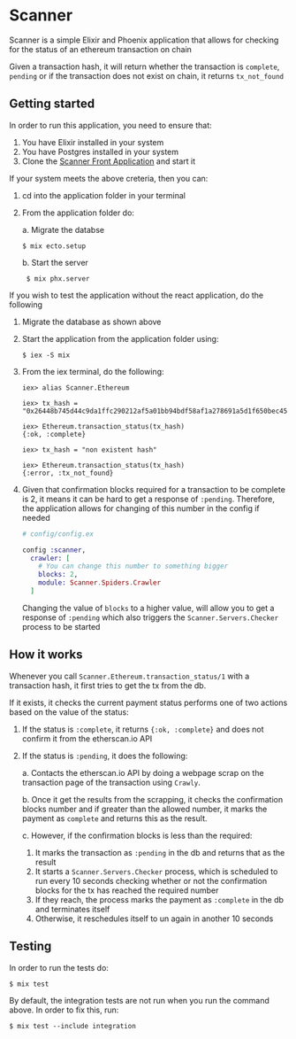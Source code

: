 # Scanner

Scanner is a simple Elixir and Phoenix application that allows for checking for the status of an ethereum transaction on chain

Given a transaction hash, it will return whether the transaction is `complete`, `pending` or if the transaction does not exist on chain, it returns `tx_not_found`

## Getting started

In order to run this application, you need to ensure that:

1. You have Elixir installed in your system
2. You have Postgres installed in your system
3. Clone the [Scanner Front Application](https://github.com/okariFrankline/scanner-front) and start it

If your system meets the above creteria, then you can:

1. cd into the application folder in your terminal
2. From the application folder do:

   a. Migrate the databse

   ```shell
   $ mix ecto.setup
   ```

   b. Start the server

   ```shell
    $ mix phx.server
   ```

If you wish to test the application without the react application, do the following

1. Migrate the database as shown above
2. Start the application from the application folder using:

   ```shell
   $ iex -S mix
   ```

3. From the iex terminal, do the following:

   ```shell
   iex> alias Scanner.Ethereum

   iex> tx_hash = "0x26448b745d44c9da1ffc290212af5a01bb94bdf58af1a278691a5d1f650bec45"

   iex> Ethereum.transaction_status(tx_hash)
   {:ok, :complete}

   iex> tx_hash = "non existent hash"

   iex> Ethereum.transaction_status(tx_hash)
   {:error, :tx_not_found}

   ```

4. Given that confirmation blocks required for a transaction to be complete is 2, it means it can be hard to get a response of `:pending`. Therefore, the application allows for changing of this number in the config if needed

   ```elixir
   # config/config.ex

   config :scanner,
     crawler: [
       # You can change this number to something bigger
       blocks: 2,
       module: Scanner.Spiders.Crawler
     ]
   ```

   Changing the value of `blocks` to a higher value, will allow you to get a response of `:pending` which also triggers the `Scanner.Servers.Checker` process to be started

## How it works

Whenever you call `Scanner.Ethereum.transaction_status/1` with a transaction hash, it first tries to get the tx from the db.

If it exists, it checks the current payment status performs one of two actions based on the value of the status:

1. If the status is `:complete`, it returns `{:ok, :complete}` and does not confirm it from the etherscan.io API

2. If the status is `:pending`, it does the following:

   a. Contacts the etherscan.io API by doing a webpage scrap on the transaction page of the transaction using `Crawly`.

   b. Once it get the results from the scrapping, it checks the confirmation blocks number and if greater than the allowed number, it marks the payment as `complete` and returns this as the result.

   c. However, if the confirmation blocks is less than the required:

   1. It marks the transaction as `:pending` in the db and returns that as the result
   2. It starts a `Scanner.Servers.Checker` process, which is scheduled to run every 10 seconds checking whether or not the confirmation blocks for the tx has reached the required number
   3. If they reach, the process marks the payment as `:complete` in the db and terminates itself
   4. Otherwise, it reschedules itself to un again in another 10 seconds

## Testing

In order to run the tests do:

```shell
$ mix test
```

By default, the integration tests are not run when you run the command above. In order to fix this, run:

```shell
$ mix test --include integration
```
